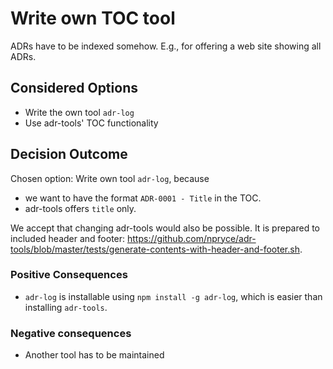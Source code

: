 # Write own TOC tool

ADRs have to be indexed somehow. E.g., for offering a web site showing all ADRs.

## Considered Options

* Write the own tool `adr-log`
* Use adr-tools' TOC functionality

## Decision Outcome

Chosen option: Write own tool `adr-log`, because

* we want to have the format `ADR-0001 - Title` in the TOC.
* adr-tools offers `title` only.

We accept that changing adr-tools would also be possible.
It is prepared to included header and footer: <https://github.com/npryce/adr-tools/blob/master/tests/generate-contents-with-header-and-footer.sh>.

### Positive Consequences

* `adr-log` is installable using `npm install -g adr-log`, which is easier than installing `adr-tools`.

### Negative consequences

* Another tool has to be maintained
